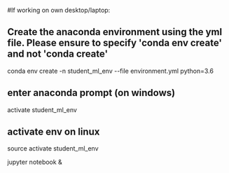 #If working on own desktop/laptop:
## Create the anaconda environment using the yml file. Please ensure to specify 'conda env create' and not 'conda create'
conda env create -n student_ml_env --file environment.yml python=3.6
## enter anaconda prompt (on windows)
activate student_ml_env
## activate env on linux
source activate student_ml_env

jupyter notebook &
